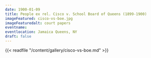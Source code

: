 ```yaml
---
date: 1900-01-09
title: People ex rel. Cisco v. School Board of Queens (1899-1900)
imageFeatured: cisco-vs-boe.jpg
imageFeaturedalt: court papers
eventname: 
eventlocation: Jamaica Queens, NY
draft: false
---
```


{{< readfile "/content/gallery/cisco-vs-boe.md" >}}
